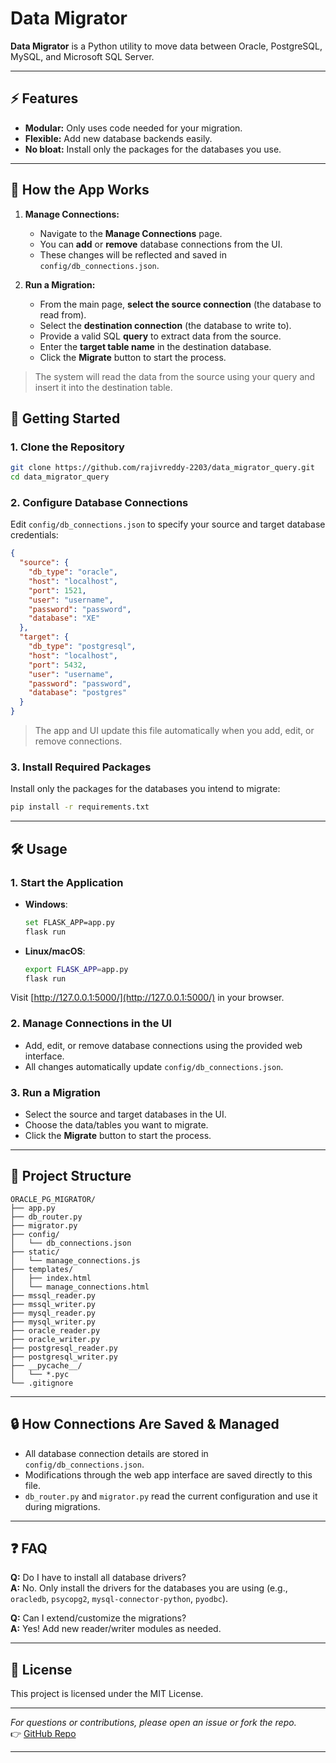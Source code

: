 # Data Migrator

**Data Migrator** is a Python utility to move data between Oracle, PostgreSQL, MySQL, and Microsoft SQL Server.

---

## ⚡ Features

- **Modular:** Only uses code needed for your migration.
- **Flexible:** Add new database backends easily.
- **No bloat:** Install only the packages for the databases you use.

---

## 🧠 How the App Works

1. **Manage Connections:**
   - Navigate to the **Manage Connections** page.
   - You can **add** or **remove** database connections from the UI.
   - These changes will be reflected and saved in `config/db_connections.json`.

2. **Run a Migration:**
   - From the main page, **select the source connection** (the database to read from).
   - Select the **destination connection** (the database to write to).
   - Provide a valid SQL **query** to extract data from the source.
   - Enter the **target table name** in the destination database.
   - Click the **Migrate** button to start the process.

> The system will read the data from the source using your query and insert it into the destination table.

## 🚀 Getting Started

### 1. Clone the Repository

```bash
git clone https://github.com/rajivreddy-2203/data_migrator_query.git
cd data_migrator_query
```

### 2. Configure Database Connections

Edit `config/db_connections.json` to specify your source and target database credentials:

```json
{
  "source": {
    "db_type": "oracle",
    "host": "localhost",
    "port": 1521,
    "user": "username",
    "password": "password",
    "database": "XE"
  },
  "target": {
    "db_type": "postgresql",
    "host": "localhost",
    "port": 5432,
    "user": "username",
    "password": "password",
    "database": "postgres"
  }
}
```

> The app and UI update this file automatically when you add, edit, or remove connections.

### 3. Install Required Packages

Install only the packages for the databases you intend to migrate:

```bash
pip install -r requirements.txt
```

---

## 🛠️ Usage

### 1. Start the Application

- **Windows**:
  ```bash
  set FLASK_APP=app.py
  flask run
  ```

- **Linux/macOS**:
  ```bash
  export FLASK_APP=app.py
  flask run
  ```

Visit [http://127.0.0.1:5000/](http://127.0.0.1:5000/) in your browser.

### 2. Manage Connections in the UI

- Add, edit, or remove database connections using the provided web interface.
- All changes automatically update `config/db_connections.json`.

### 3. Run a Migration

- Select the source and target databases in the UI.
- Choose the data/tables you want to migrate.
- Click the **Migrate** button to start the process.

---

## 📁 Project Structure

```
ORACLE_PG_MIGRATOR/
├── app.py
├── db_router.py
├── migrator.py
├── config/
│   └── db_connections.json
├── static/
│   └── manage_connections.js
├── templates/
│   ├── index.html
│   └── manage_connections.html
├── mssql_reader.py
├── mssql_writer.py
├── mysql_reader.py
├── mysql_writer.py
├── oracle_reader.py
├── oracle_writer.py
├── postgresql_reader.py
├── postgresql_writer.py
├── __pycache__/
│   └── *.pyc
└── .gitignore
```

---

## 🔒 How Connections Are Saved & Managed

- All database connection details are stored in `config/db_connections.json`.
- Modifications through the web app interface are saved directly to this file.
- `db_router.py` and `migrator.py` read the current configuration and use it during migrations.

---

## ❓ FAQ

**Q:** Do I have to install all database drivers?  
**A:** No. Only install the drivers for the databases you are using (e.g., `oracledb`, `psycopg2`, `mysql-connector-python`, `pyodbc`).

**Q:** Can I extend/customize the migrations?  
**A:** Yes! Add new reader/writer modules as needed.

---

## 📄 License

This project is licensed under the MIT License.

---

*For questions or contributions, please open an issue or fork the repo.*  
👉 [GitHub Repo](https://github.com/rajivreddy-2203/data_migrator_query)


---
